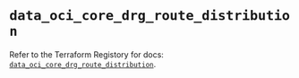 # `data_oci_core_drg_route_distribution`

Refer to the Terraform Registory for docs: [`data_oci_core_drg_route_distribution`](https://registry.terraform.io/providers/oracle/oci/6.18.0/docs/data-sources/core_drg_route_distribution).
